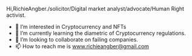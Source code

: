 Hi,RichieAngber./solicitor/Digital market analyst/advocate/Human Right activist.
- 👀 I’m interested in Cryptocurrency and NFTs
- 🌱 I’m currently learning the diametric of Cryptocurrency regulations.
- 💞️ I’m looking to collaborate on failing companies.
- 📫 How to reach me is www.richieangber@gmail.com

<!---
richieangber/richieangber is a ✨ special ✨ repository because its `README.md` (this file) appears on your GitHub profile.
You can click the Preview link to take a look at your changes.
--->
